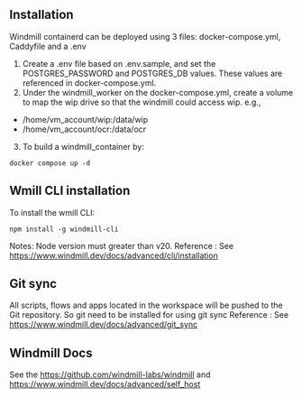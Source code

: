 ## Installation
Windmill containerd can be deployed using 3 files: docker-compose.yml, Caddyfile and a .env
1. Create a .env file based on .env.sample, and set the POSTGRES_PASSWORD and POSTGRES_DB values. These values are referenced in docker-compose.yml.
2. Under the windmill_worker on the docker-compose.yml, create a volume to map the wip drive so that the windmill could access wip. 
e.g.,
 - /home/vm_account/wip:/data/wip
 - /home/vm_account/ocr:/data/ocr
3. To build a windmill_container by:
```
docker compose up -d 
```
## Wmill CLI installation
To install the wmill CLI:
```
npm install -g windmill-cli
```
Notes: Node version must greater than v20.
Reference : See https://www.windmill.dev/docs/advanced/cli/installation
## Git sync
All scripts, flows and apps located in the workspace will be pushed to the Git repository. So git need to be installed for using git sync
Reference : See https://www.windmill.dev/docs/advanced/git_sync
## Windmill Docs
See the https://github.com/windmill-labs/windmill and https://www.windmill.dev/docs/advanced/self_host


